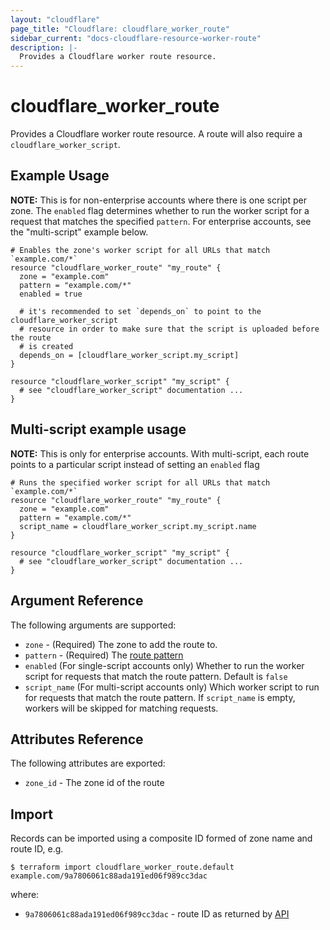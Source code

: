 ```yaml
---
layout: "cloudflare"
page_title: "Cloudflare: cloudflare_worker_route"
sidebar_current: "docs-cloudflare-resource-worker-route"
description: |-
  Provides a Cloudflare worker route resource.
---
```


# cloudflare_worker_route

Provides a Cloudflare worker route resource. A route will also require a `cloudflare_worker_script`.

## Example Usage

__NOTE:__ This is for non-enterprise accounts where there is one script per zone. The `enabled` flag determines whether to run the worker script for a request that matches the specified `pattern`. For enterprise accounts, see the "multi-script" example below.

```hcl
# Enables the zone's worker script for all URLs that match `example.com/*`
resource "cloudflare_worker_route" "my_route" {
  zone = "example.com"
  pattern = "example.com/*"
  enabled = true

  # it's recommended to set `depends_on` to point to the cloudflare_worker_script
  # resource in order to make sure that the script is uploaded before the route
  # is created
  depends_on = [cloudflare_worker_script.my_script]
}

resource "cloudflare_worker_script" "my_script" {
  # see "cloudflare_worker_script" documentation ...
}
```

## Multi-script example usage

__NOTE:__ This is only for enterprise accounts. With multi-script, each route points to a particular script instead of setting an `enabled` flag

```hcl
# Runs the specified worker script for all URLs that match `example.com/*`
resource "cloudflare_worker_route" "my_route" {
  zone = "example.com"
  pattern = "example.com/*"
  script_name = cloudflare_worker_script.my_script.name
}

resource "cloudflare_worker_script" "my_script" {
  # see "cloudflare_worker_script" documentation ...
}
```

## Argument Reference

The following arguments are supported:

* `zone` - (Required) The zone to add the route to.
* `pattern` - (Required) The [route pattern](https://developers.cloudflare.com/workers/api/route-matching/)
* `enabled` (For single-script accounts only) Whether to run the worker script for requests that match the route pattern. Default is `false`
* `script_name` (For multi-script accounts only) Which worker script to run for requests that match the route pattern. If `script_name` is empty, workers will be skipped for matching requests.

## Attributes Reference

The following attributes are exported:

* `zone_id` - The zone id of the route

## Import

Records can be imported using a composite ID formed of zone name and route ID, e.g.

```
$ terraform import cloudflare_worker_route.default example.com/9a7806061c88ada191ed06f989cc3dac
```

where:

* `9a7806061c88ada191ed06f989cc3dac` - route ID as returned by [API](https://api.cloudflare.com/#worker-filters-list-filters)


